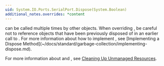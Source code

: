 ```yaml
---
uid: System.IO.Ports.SerialPort.Dispose(System.Boolean)
additional_notes.overrides: *content
---
```


<p>
      <xref href="System.ComponentModel.Component.Dispose"></xref> can be called multiple times by other objects. When overriding <xref href="System.IO.Ports.SerialPort.Dispose(System.Boolean)"></xref>, be careful not to reference objects that have been previously disposed of in an earlier call to <xref href="System.ComponentModel.Component.Dispose"></xref>. For more information about how to implement <xref href="System.IO.Ports.SerialPort.Dispose(System.Boolean)"></xref>, see [Implementing a Dispose Method](~/docs/standard/garbage-collection/implementing-dispose.md).  
  
 For more information about <xref href="System.ComponentModel.Component.Dispose"></xref> and <xref href="System.Object.Finalize"></xref>, see [Cleaning Up Unmanaged Resources](~/docs/standard/garbage-collection/unmanaged.md).</p>


